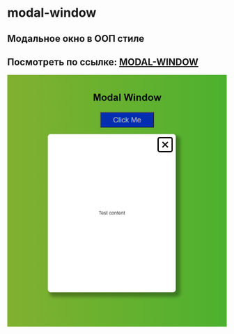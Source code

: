 # modal-window

## Модальное окно в ООП стиле
## Посмотреть по ссылке: [MODAL-WINDOW](https://volkovva.github.io/modal-window/)
![modal-window](screenshots/demo.png "modal-window")